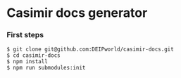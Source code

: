 # Casimir docs generator

### First steps

```shell
$ git clone git@github.com:DEIPworld/casimir-docs.git
$ cd casimir-docs
$ npm install
$ npm run submodules:init
```
